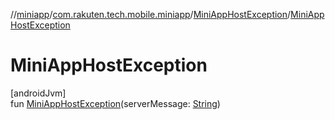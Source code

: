 //[miniapp](../../../index.md)/[com.rakuten.tech.mobile.miniapp](../index.md)/[MiniAppHostException](index.md)/[MiniAppHostException](-mini-app-host-exception.md)

# MiniAppHostException

[androidJvm]\
fun [MiniAppHostException](-mini-app-host-exception.md)(serverMessage: [String](https://kotlinlang.org/api/latest/jvm/stdlib/kotlin/-string/index.html))
